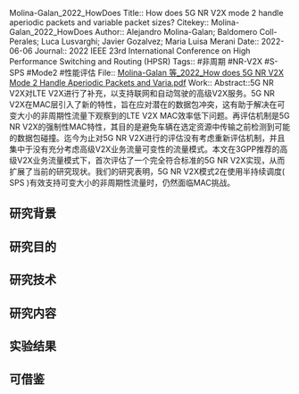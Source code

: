 Molina-Galan\_2022\_HowDoes
Title:: How does 5G NR V2X mode 2 handle aperiodic packets and variable packet sizes?
Citekey:: Molina-Galan\_2022\_HowDoes
Author:: Alejandro Molina-Galan; Baldomero Coll-Perales; Luca Lusvarghi; Javier Gozalvez; Maria Luisa Merani
Date:: 2022-06-06
Journal:: 2022 IEEE 23rd International Conference on High Performance Switching and Routing (HPSR)
Tags:: #非周期 #NR-V2X #S-SPS #Mode2 #性能评估 
File:: [Molina-Galan 等\_2022\_How does 5G NR V2X Mode 2 Handle Aperiodic Packets and Varia.pdf](zotero://open-pdf/0_QH7B3P4Q)
Work::
Abstract::5G NR V2X对LTE V2X进行了补充，以支持联网和自动驾驶的高级V2X服务。5G NR V2X在MAC层引入了新的特性，旨在应对潜在的数据包冲突，这有助于解决在可变大小的非周期性流量下观察到的LTE V2X MAC效率低下问题。再评估机制是5G NR V2X的强制性MAC特性，其目的是避免车辆在选定资源中传输之前检测到可能的数据包碰撞。迄今为止对5G NR V2X进行的评估没有考虑重新评估机制，并且集中于没有充分考虑高级V2X业务流量可变性的流量模式。本文在3GPP推荐的高级V2X业务流量模式下，首次评估了一个完全符合标准的5G NR V2X实现，从而扩展了当前的研究现状。我们的研究表明，5G NR V2X模式2在使用半持续调度( SPS )有效支持可变大小的非周期性流量时，仍然面临MAC挑战。
## 研究背景
## 研究目的
## 研究技术
## 研究内容
## 实验结果
## 可借鉴
